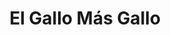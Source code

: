 ---
title: "El Gallo Más Gallo"
url: /san-pedro-sula/el-gallo-mas-gallo-3-avenida-so/
shop: electrónica
---